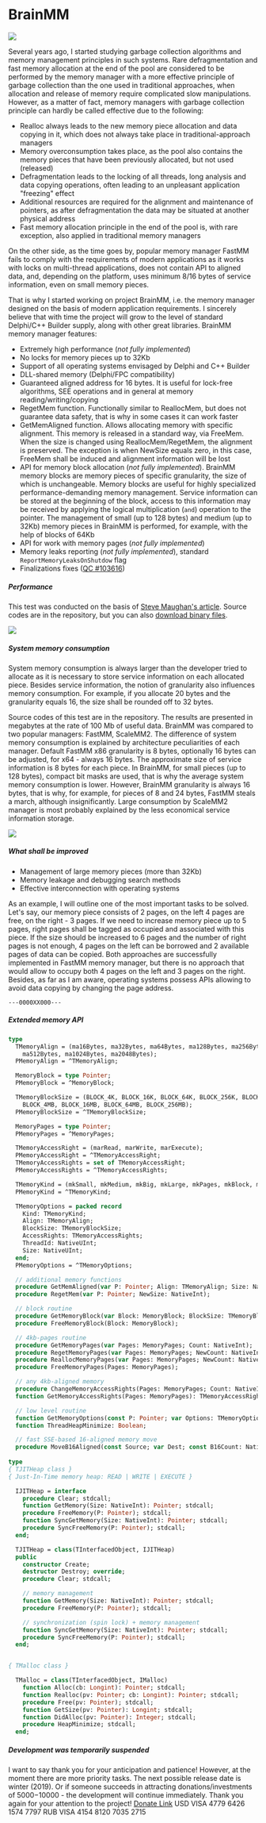 # BrainMM
![](http://dmozulyov.ucoz.net/BrainMM/Logo/Logo.png)

Several years ago, I started studying garbage collection algorithms and memory management principles in such systems. Rare defragmentation and fast memory allocation at the end of the pool are considered to be performed by the memory manager with a more effective principle of garbage collection than the one used in traditional approaches, when allocation and release of memory require complicated slow manipulations. However, as a matter of fact, memory managers with garbage collection principle can hardly be called effective due to the following:
* Realloc always leads to the new memory piece allocation and data copying in it, which does not always take place in traditional-approach managers
* Memory overconsumption takes place, as the pool also contains the memory pieces that have been previously allocated, but not used (released)
* Defragmentation leads to the locking of all threads, long analysis and data copying operations, often leading to an unpleasant application "freezing" effect
* Additional resources are required for the alignment and maintenance of pointers, as after defragmentation the data may be situated at another physical address
* Fast memory allocation principle in the end of the pool is, with rare exception, also applied in traditional memory managers
 
On the other side, as the time goes by, popular memory manager FastMM fails to comply with the requirements of modern applications as it works with locks on multi-thread applications, does not contain API to aligned data, and, depending on the platform, uses minimum 8/16 bytes of service information, even on small memory pieces.

That is why I started working on project BrainMM, i.e. the memory manager designed on the basis of modern application requirements. I sincerely believe that with time the project will grow to the level of standard Delphi/C++ Builder supply, along with other great libraries. BrainMM memory manager features:
* Extremely high performance (*not fully implemented*)
* No locks for memory pieces up to 32Kb
* Support of all operating systems envisaged by Delphi and C++ Builder
* DLL-shared memory (Delphi/FPC compatibility)
* Guaranteed aligned address for 16 bytes. It is useful for lock-free algorithms, SEE operations and in general at memory reading/writing/copying
* RegetMem function. Functionally similar to ReallocMem, but does not guarantee data safety, that is why in some cases it can work faster
* GetMemAligned function. Allows allocating memory with specific alignment. This memory is released in a standard way, via FreeMem. When the size is changed using ReallocMem/RegetMem, the alignment is preserved. The exception is when NewSize equals zero, in this case, FreeMem shall be induced and alignment information will be lost
* API for memory block allocation (*not fully implemented*). BrainMM memory blocks are memory pieces of specific granularity, the size of which is unchangeable. Memory blocks are useful for highly specialized performance-demanding memory management. Service information can be stored at the beginning of the block, access to this information may be received by applying the logical multiplication (`and`) operation to the pointer. The management of small (up to 128 bytes) and medium (up to 32Kb) memory pieces in BrainMM is performed, for example, with the help of blocks of 64Kb
* API for work with memory pages (*not fully implemented*)
* Memory leaks reporting (*not fully implemented*), standard `ReportMemoryLeaksOnShutdow` flag
* Finalizations fixes ([QC #103616](http://qc.embarcadero.com/wc/qcmain.aspx?d=103616))


##### Performance
This test was conducted on the basis of [Steve Maughan's article](http://www.stevemaughan.com/delphi/delphi-parallel-programming-library-memory-managers/). Source codes are in the repository, but you can also [download binary files]( http://dmozulyov.ucoz.net/BrainMM/Demo.rar).

![](http://dmozulyov.ucoz.net/BrainMM/SpeedTest.png)
##### System memory consumption
System memory consumption is always larger than the developer tried to allocate as it is necessary to store service information on each allocated piece. Besides service information, the notion of granularity also influences memory consumption. For example, if you allocate 20 bytes and the granularity equals 16, the size shall be rounded off to 32 bytes.

Source codes of this test are in the repository. The results are presented in megabytes at the rate of 100 Mb of useful data. BrainMM was compared to two popular managers: FastMM, ScaleMM2. The difference of system memory consumption is explained by architecture peculiarities of each manager. Default FastMM x86 granularity is 8 bytes, optionally 16 bytes can be adjusted, for x64 - always 16 bytes. The approximate size of service information is 8 bytes for each piece. In BrainMM, for small pieces (up to 128 bytes), compact bit masks are used, that is why the average system memory consumption is lower. However, BrainMM granularity is always 16 bytes, that is why, for example, for pieces of 8 and 24 bytes, FastMM steals a march, although insignificantly. Large consumption by ScaleMM2 manager is most probably explained by the less economical service information storage. 

![](http://dmozulyov.ucoz.net/BrainMM/MemoryUsageTest.png)

##### What shall be improved
* Management of large memory pieces (more than 32Kb)
* Memory leakage and debugging search methods
* Effective interconnection with operating systems

As an example, I will outline one of the most important tasks to be solved. Let's say, our memory piece consists of 2 pages, on the left 4 pages are free, on the right - 3 pages. If we need to increase memory piece up to 5 pages, right pages shall be tagged as occupied and associated with this piece. If the size should be increased to 6 pages and the number of right pages is not enough, 4 pages on the left can be borrowed and 2 available pages of data can be copied. Both approaches are successfully implemented in FastMM memory manager, but there is no approach that would allow to occupy both 4 pages on the left and 3 pages on the right. Besides, as far as I am aware, operating systems possess APIs allowing to avoid data copying by changing the page address.
```
---0000XX000---
```

##### Extended memory API
```pascal
type
  TMemoryAlign = (ma16Bytes, ma32Bytes, ma64Bytes, ma128Bytes, ma256Bytes,
    ma512Bytes, ma1024Bytes, ma2048Bytes);
  PMemoryAlign = ^TMemoryAlign;

  MemoryBlock = type Pointer;
  PMemoryBlock = ^MemoryBlock;

  TMemoryBlockSize = (BLOCK_4K, BLOCK_16K, BLOCK_64K, BLOCK_256K, BLOCK_1MB,
    BLOCK_4MB, BLOCK_16MB, BLOCK_64MB, BLOCK_256MB);
  PMemoryBlockSize = ^TMemoryBlockSize;

  MemoryPages = type Pointer;
  PMemoryPages = ^MemoryPages;

  TMemoryAccessRight = (marRead, marWrite, marExecute);
  PMemoryAccessRight = ^TMemoryAccessRight;
  TMemoryAccessRights = set of TMemoryAccessRight;
  PMemoryAccessRights = ^TMemoryAccessRights;

  TMemoryKind = (mkSmall, mkMedium, mkBig, mkLarge, mkPages, mkBlock, mkJIT);
  PMemoryKind = ^TMemoryKind;

  TMemoryOptions = packed record
    Kind: TMemoryKind;
    Align: TMemoryAlign;
    BlockSize: TMemoryBlockSize;
    AccessRights: TMemoryAccessRights;
    ThreadId: NativeUInt;
    Size: NativeUInt;
  end;
  PMemoryOptions = ^TMemoryOptions;

  // additional memory functions
  procedure GetMemAligned(var P: Pointer; Align: TMemoryAlign; Size: NativeInt);
  procedure RegetMem(var P: Pointer; NewSize: NativeInt);

  // block routine
  procedure GetMemoryBlock(var Block: MemoryBlock; BlockSize: TMemoryBlockSize);
  procedure FreeMemoryBlock(Block: MemoryBlock);

  // 4kb-pages routine
  procedure GetMemoryPages(var Pages: MemoryPages; Count: NativeInt);
  procedure RegetMemoryPages(var Pages: MemoryPages; NewCount: NativeInt);
  procedure ReallocMemoryPages(var Pages: MemoryPages; NewCount: NativeInt);
  procedure FreeMemoryPages(Pages: MemoryPages);

  // any 4kb-aligned memory
  procedure ChangeMemoryAccessRights(Pages: MemoryPages; Count: NativeInt; Rights: TMemoryAccessRights);
  function GetMemoryAccessRights(Pages: MemoryPages): TMemoryAccessRights;

  // low level routine
  function GetMemoryOptions(const P: Pointer; var Options: TMemoryOptions): Boolean;
  function ThreadHeapMinimize: Boolean;

  // fast SSE-based 16-aligned memory move
  procedure MoveB16Aligned(const Source; var Dest; const B16Count: NativeInt);
  
type
{ TJITHeap class }
{ Just-In-Time memory heap: READ | WRITE | EXECUTE }

  IJITHeap = interface
    procedure Clear; stdcall;
    function GetMemory(Size: NativeInt): Pointer; stdcall;
    procedure FreeMemory(P: Pointer); stdcall;
    function SyncGetMemory(Size: NativeInt): Pointer; stdcall;
    procedure SyncFreeMemory(P: Pointer); stdcall;
  end;

  TJITHeap = class(TInterfacedObject, IJITHeap)
  public
    constructor Create;
    destructor Destroy; override;    
    procedure Clear; stdcall;

    // memory management
    function GetMemory(Size: NativeInt): Pointer; stdcall;
    procedure FreeMemory(P: Pointer); stdcall;

    // synchronization (spin lock) + memory management
    function SyncGetMemory(Size: NativeInt): Pointer; stdcall;
    procedure SyncFreeMemory(P: Pointer); stdcall;
  end;


{ TMalloc class }

  TMalloc = class(TInterfacedObject, IMalloc)
    function Alloc(cb: Longint): Pointer; stdcall;
    function Realloc(pv: Pointer; cb: Longint): Pointer; stdcall;
    procedure Free(pv: Pointer); stdcall;
    function GetSize(pv: Pointer): Longint; stdcall;
    function DidAlloc(pv: Pointer): Integer; stdcall;
    procedure HeapMinimize; stdcall;
  end;
```

##### Development was temporarily suspended
I want to say thank you for your anticipation and patience! However, at the moment there are more priority tasks. The next possible release date is winter (2019). Or if someone succeeds in attracting donations/investments of $5000-$10000 - the development will continue immediately. Thank you again for your attention to the project!
[Donate Link](https://www.paypal.me/BrainMM/100usd)
USD VISA 4779 6426 1574 7797
RUB VISA 4154 8120 7035 2715